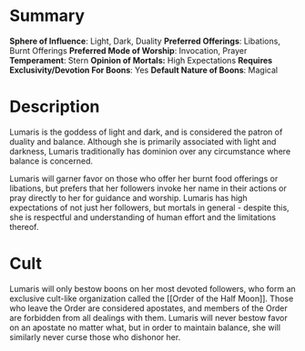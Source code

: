 # Summary
**Sphere of Influence**: Light, Dark, Duality
**Preferred Offerings**: Libations, Burnt Offerings
**Preferred Mode of Worship**: Invocation, Prayer
**Temperament**: Stern
**Opinion of Mortals:** High Expectations
**Requires Exclusivity/Devotion For Boons**: Yes
**Default Nature of Boons**: Magical

# Description
Lumaris is the goddess of light and dark, and is considered the patron of duality and balance. Although she is primarily associated with light and darkness, Lumaris traditionally has dominion over any circumstance where balance is concerned. 

Lumaris will garner favor on those who offer her burnt food offerings or libations, but prefers that her followers invoke her name in their actions or pray directly to her for guidance and worship. Lumaris has high expectations of not just her followers, but mortals in general - despite this, she is respectful and understanding of human effort and the limitations thereof. 

# Cult
Lumaris will only bestow boons on her most devoted followers, who form an exclusive cult-like organization called the [[Order of the Half Moon]]. Those who leave the Order are considered apostates, and members of the Order are forbidden from all dealings with them. Lumaris will never bestow favor on an apostate no matter what, but in order to maintain balance, she will similarly never curse those who dishonor her. 